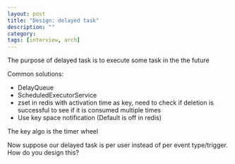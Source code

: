 ```yaml
---
layout: post
title: "Design: delayed task" 
description: ""
category: 
tags: [interview, arch]
---
```


The purpose of delayed task is to execute some task in the the future

Common solutions:
* DelayQueue
* ScheduledExecutorService
* zset in redis with activation time as key, need to check if deletion is successful to see if it is consumed multiple times
* Use key space notification (Default is off in redis)

The key algo is the timer wheel

Now suppose our delayed task is per user instead of per event type/trigger. How do you design this?
